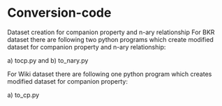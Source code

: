 # Conversion-code
Dataset creation for companion property and n-ary relationship
For BKR dataset there are following two python programs which create modified dataset for companion property and n-ary relationship:

a) tocp.py and 
b) to_nary.py

For Wiki dataset there are following one python program which creates modified dataset for companion property:

a) to_cp.py
